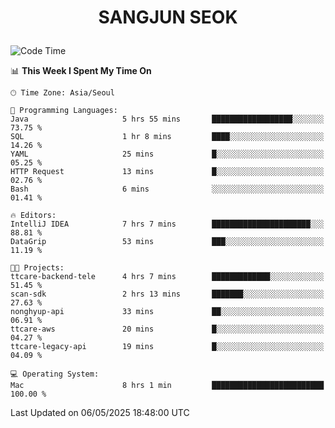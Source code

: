 <h1>
 <p align="center">
   SANGJUN SEOK
 </p>
</h1>

<!--START_SECTION:waka-->
![Code Time](http://img.shields.io/badge/Code%20Time-4%2C283%20hrs%2010%20mins-blue)

📊 **This Week I Spent My Time On** 

```text
🕑︎ Time Zone: Asia/Seoul

💬 Programming Languages: 
Java                     5 hrs 55 mins       ██████████████████░░░░░░░   73.75 % 
SQL                      1 hr 8 mins         ████░░░░░░░░░░░░░░░░░░░░░   14.26 % 
YAML                     25 mins             █░░░░░░░░░░░░░░░░░░░░░░░░   05.25 % 
HTTP Request             13 mins             █░░░░░░░░░░░░░░░░░░░░░░░░   02.76 % 
Bash                     6 mins              ░░░░░░░░░░░░░░░░░░░░░░░░░   01.41 % 

🔥 Editors: 
IntelliJ IDEA            7 hrs 7 mins        ██████████████████████░░░   88.81 % 
DataGrip                 53 mins             ███░░░░░░░░░░░░░░░░░░░░░░   11.19 % 

🐱‍💻 Projects: 
ttcare-backend-tele      4 hrs 7 mins        █████████████░░░░░░░░░░░░   51.45 % 
scan-sdk                 2 hrs 13 mins       ███████░░░░░░░░░░░░░░░░░░   27.63 % 
nonghyup-api             33 mins             ██░░░░░░░░░░░░░░░░░░░░░░░   06.91 % 
ttcare-aws               20 mins             █░░░░░░░░░░░░░░░░░░░░░░░░   04.27 % 
ttcare-legacy-api        19 mins             █░░░░░░░░░░░░░░░░░░░░░░░░   04.09 % 

💻 Operating System: 
Mac                      8 hrs 1 min         █████████████████████████   100.00 % 
```


 Last Updated on 06/05/2025 18:48:00 UTC
<!--END_SECTION:waka-->
